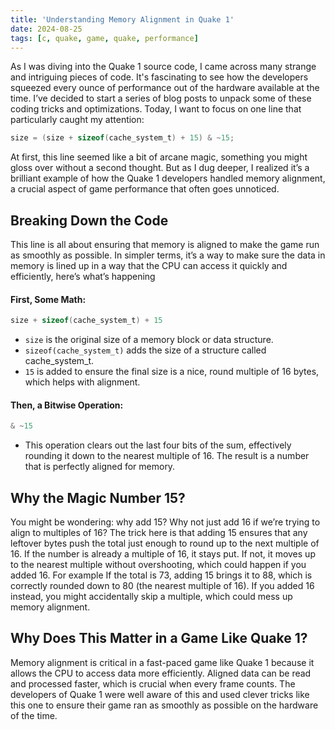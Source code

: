 ```yaml
---
title: 'Understanding Memory Alignment in Quake 1'
date: 2024-08-25
tags: [c, quake, game, quake, performance]
---
```


As I was diving into the Quake 1 source code, I came across many strange and intriguing pieces of code. It's fascinating to see how the developers squeezed every ounce of performance out of the hardware available at the time. I’ve decided to start a series of blog posts to unpack some of these coding tricks and optimizations. Today, I want to focus on one line that particularly caught my attention:

```c
size = (size + sizeof(cache_system_t) + 15) & ~15;
```

At first, this line seemed like a bit of arcane magic, something you might gloss over without a second thought. But as I dug deeper, I realized it’s a brilliant example of how the Quake 1 developers handled memory alignment, a crucial aspect of game performance that often goes unnoticed.

## Breaking Down the Code

This line is all about ensuring that memory is aligned to make the game run as smoothly as possible. In simpler terms, it’s a way to make sure the data in memory is lined up in a way that the CPU can access it quickly and efficiently, here’s what’s happening

#### First, Some Math:

```c
size + sizeof(cache_system_t) + 15
```

- `size` is the original size of a memory block or data structure.
- `sizeof(cache_system_t)` adds the size of a structure called cache_system_t.
- `15` is added to ensure the final size is a nice, round multiple of 16 bytes, which helps with alignment.

#### Then, a Bitwise Operation:

```c
& ~15
```

- This operation clears out the last four bits of the sum, effectively rounding it down to the nearest multiple of 16. The result is a number that is perfectly aligned for memory.


## Why the Magic Number 15?

You might be wondering: why add 15? Why not just add 16 if we’re trying to align to multiples of 16? The trick here is that adding 15 ensures that any leftover bytes push the total just enough to round up to the next multiple of 16. If the number is already a multiple of 16, it stays put. If not, it moves up to the nearest multiple without overshooting, which could happen if you added 16. For example If the total is 73, adding 15 brings it to 88, which is correctly rounded down to 80 (the nearest multiple of 16). If you added 16 instead, you might accidentally skip a multiple, which could mess up memory alignment.

## Why Does This Matter in a Game Like Quake 1?

Memory alignment is critical in a fast-paced game like Quake 1 because it allows the CPU to access data more efficiently. Aligned data can be read and processed faster, which is crucial when every frame counts. The developers of Quake 1 were well aware of this and used clever tricks like this one to ensure their game ran as smoothly as possible on the hardware of the time.

